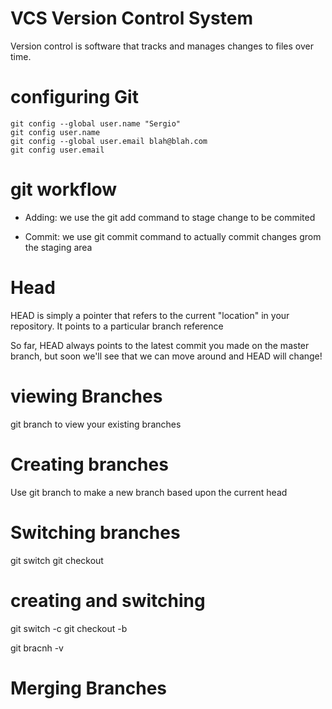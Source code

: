 # VCS Version Control System

Version control is software that tracks and manages changes to files over time.

# configuring Git

```
git config --global user.name "Sergio"
git config user.name
git config --global user.email blah@blah.com
git config user.email
```

# git workflow

- Adding: we use the git add command to stage change to be commited

- Commit: we use git commit command to actually commit changes grom the staging area


# Head

HEAD is simply a pointer that refers to the current "location" in your repository. It points to a particular branch reference

So far, HEAD always points to the latest commit you made on the master branch, but soon we'll see that we can move around and HEAD will change!

# viewing Branches

git branch to view your existing branches

# Creating branches

Use git branch <branch name> to make a new branch based upon the current head

# Switching branches

git switch <branch-name>
git checkout <bracnh-name>

# creating and switching

git switch -c <branch-name>
git checkout -b <branch-name>

git bracnh -v 

# Merging Branches

